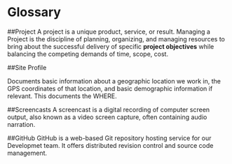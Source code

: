 # Glossary

##Project
A project is a unique product, service, or result. Managing a Project is the discipline of planning, organizing, and managing resources to bring about the successful delivery of specific **project objectives** while balancing the competing demands of time, scope, cost. 

##Site Profile

Documents basic information about a geographic location we work in, the GPS coordinates of that location, and basic demographic information if relevant. This documents the WHERE.

##Screencasts 
A screencast is a digital recording of computer screen output, also known as a video screen capture, often containing audio narration.

##GitHub
GitHub is a web-based Git repository hosting service for our Developmet team. It offers distributed revision control and source code management.